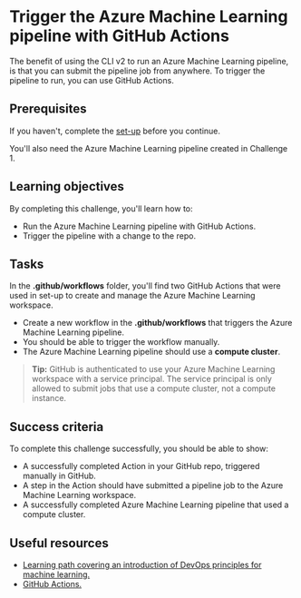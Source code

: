 # Trigger the Azure Machine Learning pipeline with GitHub Actions

The benefit of using the CLI v2 to run an Azure Machine Learning pipeline, is that you can submit the pipeline job from anywhere. To trigger the pipeline to run, you can use GitHub Actions.

## Prerequisites

If you haven't, complete the [set-up](00-set-up.md) before you continue.

You'll also need the Azure Machine Learning pipeline created in Challenge 1. 

## Learning objectives

By completing this challenge, you'll learn how to:

- Run the Azure Machine Learning pipeline with GitHub Actions.
- Trigger the pipeline with a change to the repo.

## Tasks

In the **.github/workflows** folder, you'll find two GitHub Actions that were used in set-up to create and manage the Azure Machine Learning workspace.

- Create a new workflow in the **.github/workflows** that triggers the Azure Machine Learning pipeline.
- You should be able to trigger the workflow manually.
- The Azure Machine Learning pipeline should use a **compute cluster**. 

> **Tip:**
> GitHub is authenticated to use your Azure Machine Learning workspace with a service principal. The service principal is only allowed to submit jobs that use a compute cluster, not a compute instance.

## Success criteria

To complete this challenge successfully, you should be able to show:

- A successfully completed Action in your GitHub repo, triggered manually in GitHub.
- A step in the Action should have submitted a pipeline job to the Azure Machine Learning workspace.
- A successfully completed Azure Machine Learning pipeline that used a compute cluster.

## Useful resources

- [Learning path covering an introduction of DevOps principles for machine learning.](https://docs.microsoft.com/learn/paths/introduction-machine-learn-operations/)
- [GitHub Actions.](https://docs.github.com/en/actions/guides)
